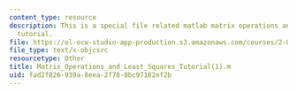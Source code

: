 ```yaml
---
content_type: resource
description: This is a special file related matlab matrix operations and least squares
  tutorial.
file: https://ol-ocw-studio-app-production.s3.amazonaws.com/courses/2-086-numerical-computation-for-mechanical-engineers-fall-2014/fad2f826939a8eea2f788bc97182ef2b_Matrix_Operations_and_Least_Squares_Tutorial_1.m
file_type: text/x-objcsrc
resourcetype: Other
title: Matrix_Operations_and_Least_Squares_Tutorial(1).m
uid: fad2f826-939a-8eea-2f78-8bc97182ef2b
---
```

